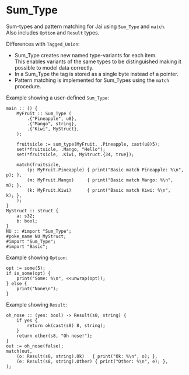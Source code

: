 # Sum_Type

Sum-types and pattern matching for Jai using `Sum_Type` and `match`.  
Also includes `Option` and `Result` types.

Differences with `Tagged_Union`:
- Sum_Type creates new named type-variants for each item.  
This enables variants of the same types to be distinguished making it possible to model data correctly.
- In a Sum_Type the tag is stored as a single byte instead of a pointer.
- Pattern matching is implemented for Sum_Types using the `match` procedure.

Example showing a user-defined `Sum_Type`:
```jai
main :: () {
    MyFruit :: Sum_Type (
        .{"Pineapple", u8},
        .{"Mango", string},
        .{"Kiwi", MyStruct},
    );

    fruitsicle := sum_type(MyFruit, .Pineapple, cast(u8)5);
    set(*fruitsicle, .Mango, "Hello");
    set(*fruitsicle, .Kiwi, MyStruct.{34, true});

    match(fruitsicle,
        (p: MyFruit.Pineapple) { print("Basic match Pineapple: %\n", p); },
        (m: MyFruit.Mango)     { print("Basic match Mango: %\n",     m); },
        (k: MyFruit.Kiwi)      { print("Basic match Kiwi: %\n",      k); },
    );
}
MyStruct :: struct {
    a: s32;
    b: bool;
}
NU :: #import "Sum_Type";
#poke_name NU MyStruct;
#import "Sum_Type";
#import "Basic";
```

Example showing `Option`:
```jai
opt := some(5);
if is_some(opt) {
    print("Some: %\n", <<unwrap(opt));
} else {
    print("None\n");
}
```

Example showing `Result`:
```jai
oh_nose :: (yes: bool) -> Result(s8, string) {
    if yes {
        return ok(cast(s8) 8, string);
    }
    return other(s8, "Oh nose!");
}
out := oh_nose(false);
match(out,
    (o: Result(s8, string).Ok)   { print("Ok: %\n", o); },
    (e: Result(s8, string).Other) { print("Other: %\n", e); },
);
```
